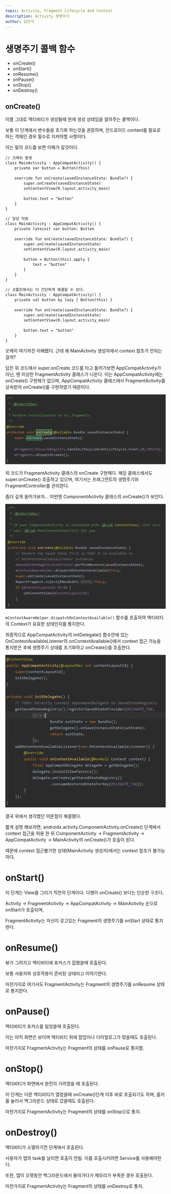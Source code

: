 ```yaml
---
topic: Activity, Fragment LifeCycle And Context
description: Activity 생명주기
author: 김민석
---
```


# 생명주기 콜백 함수
 - onCreate()
 - onStart()
 - onResume()
 - onPause()
 - onStop()
 - onDestroy()

## onCreate()

이름 그대로 액티비티가 생성될때 현재 생성 상태임을 알려주는 콜백이다.

보통 이 단계에서 변수들을 초기화 하는것을 권장하며, 안드로이드 context를 필요로 하는 객체인 경우 필수로 지켜야할 사항이다.

이는 밑의 코드를 보면 이해가 갈것이다.

```
// 크래쉬 발생
class MainActivity : AppCompatActivity() {
    private var button = Button(this)

    override fun onCreate(savedInstanceState: Bundle?) {
        super.onCreate(savedInstanceState)
        setContentView(R.layout.activity_main)
        
        button.text = "button"
    }
}
```

```
// 정상 작동
class MainActivity : AppCompatActivity() {
    private lateinit var button: Button

    override fun onCreate(savedInstanceState: Bundle?) {
        super.onCreate(savedInstanceState)
        setContentView(R.layout.activity_main)

        button = Button(this).apply { 
            text = "button"
        }
    }
}
```

```
// 코틀린에서는 더 간단하게 해결할 수 있다.
class MainActivity : AppCompatActivity() {
    private val button by lazy { Button(this) }

    override fun onCreate(savedInstanceState: Bundle?) {
        super.onCreate(savedInstanceState)
        setContentView(R.layout.activity_main)

        button.text = "button"
    }
}
```

오케이 여기까진 이해됐다.
근데 왜 MainActivity 생성자에서 context 참조가 안되는걸까?

답은 위 코드에서 super.onCreate 코드를 타고 들어가보면 AppCompatActivity가 아닌,
왠 이상한 FragmentActivity 클래스가 나온다. 이는 AppCompatActivity에는 onCreate() 구현체가 없으며,
AppCompatActivity 클래스에서 FragmentActivity를 상속받아 onCreate()를 구현하였기 때문이다.

![onCreate](preview/FragmentActivityOnCreate.PNG)

위 코드가 FragmentActivity 클래스의 onCreate 구현체다.
해당 클래스에서도 super.onCreate() 호출하고 있으며,
여기서는 프래그먼트의 생명주기와 FragmentController를 관리한다.

좀더 깊게 들어가보자...
이번엔 ComponentActivity 클래스의 onCreate()가 보인다.

![onCreate](preview/ComponentActivityOnCreate.PNG)

`mContextAwareHelper.dispatchOnContextAvailable()` 함수를 호출하여 액티비티의 Context가 유효한 상태인지를 통지한다.

최종적으로 AppCompatActivity의 initDelegate() 함수안에 있는 OnContextAvailableListener의 onContextAvailable()에서 context 접근 가능을 통지받은 후에 생명주기 상태를 초기화하고 onCreate()를 호출한다.

![context](preview/AppCompatAvailableContext.PNG)

결국 위에서 생각했던 의문점이 해결됐다.

짧게 설명 해보자면,
androidx.activity.ComponentActivity.onCreate() 단계에서 context 접근을 허용 한 뒤
ComponentActivity -> FragmentActivity -> AppCompatActivity -> MainActivity의 onCreate()가 호출이 된다.

때문에 context 접근불가한 상태(MainActivity 생성자)에서는 context 참조가 불가능하다.

# onStart()

이 단계는 View를 그리기 직전의 단계이다.
다행이 onCreate() 보다는 단순한 구조다.

Activity -> FragmentActivity -> AppCompatActivity -> MainActivity 순으로 onStart가 호출되며,

FragmentActivity는 자신이 갖고있는 Fragment의 생명주기를 onStart 상태로 통지한다.

# onResume()

뷰가 그려지고 액티비티에 포커스가 잡혔을때 호출된다.

보통 사용자와 상호작용이 준비된 상태라고 이야기한다.

마찬가지로 여기서도 FragmentActivity는 Fragment의 생명주기를 onResume 상태로 통지한다. 

# onPause()

액티비티가 포커스를 잃었을때 호출된다.

이는 아직 화면은 보이며 액티비티 위에 팝업이나 다이얼로그가 떴을때도 호출된다.

마찬가지로 FragmentActivity는 Fragment의 상태를 onPause로 통지함.

# onStop()

액티비티가 화면에서 완전히 가려졌을 때 호출된다.

이 단계는 다른 액티비티가 열렸을때 onCreate()단계 이후 바로 호출되기도 하며,
홈키를 눌러서 백그라운드 상태로 갔을때도 호출된다.

마찬가지로 FragmentActivity는 Fragment의 상태를 onStop으로 통지.

# onDestroy()

액티비티가 소멸하기전 단계에서 호출된다.

사용자가 앱의 task를 날리면 호출이 안됨.
이를 호출시키려면 Service를 사용해야한다.

또한,  앱이 오랫동안 백그라운드에서 돌아가다가 메모리가 부족한 경우 호출된다.

마찬가지로 FragmentActivity는 Fragment의 상태를 onDestroy로 통지.